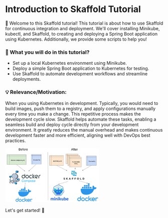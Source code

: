 # Introduction to Skaffold Tutorial

👋 Welcome to this Skaffold tutorial! This tutorial is about how to use Skaffold for continuous integration and deployment. We'll cover installing Minikube, kubectl, and Skaffold, to creating and deploying a Spring Boot application using Kubernetes. Additionally, we provide some scripts to help you!

### 🎯 What you will do in this tutorial?

- Set up a local Kubernetes environment using Minikube.
- Deploy a simple Spring Boot application to Kubernetes for testing.
- Use Skaffold to automate development workflows and streamline deployments.

### 💡 Relevance/Motivation:

When you using Kubernetes in development. Typically, you would need to build images, push them to a registry, and apply configurations manually every time you make a change. This repetitive process makes the development cycle slow. Skaffold helps automate these tasks, enabling a seamless build and deploy cycle directly from your development environment. It greatly reduces the manual overhead and makes continuous development faster and more efficient, aligning well with DevOps best practices.

<img src="https://github.com/HexuL/Executable-Tutorial/blob/main/skaffold-tutorial/image.png" alt="Skaffold" width="300">

Let's get started! 🎉

